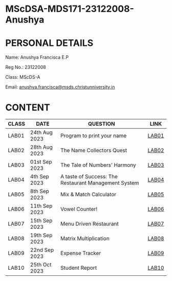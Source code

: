 # MScDSA-MDS171-23122008-Anushya

# PERSONAL DETAILS
Name: Anushya Francisca E.P

Reg No.: 23122008

Class: MScDS-A

Email: anushya.francisca@msds.christunniversity.in

# CONTENT

|CLASS|DATE|QUESTION|LINK
|-----|----------|----------------------------------------|--------------------------------
|LAB01|24th Aug 2023|Program to print your name|[LAB01](https://github.com/AnushyaFranicisca/MScDSA-MDS171-23122008-Anushya/blob/main/LAB01.ipynb)
|LAB02|28th Aug 2023|The Name Collectors Quest|[LAB02](https://github.com/AnushyaFranicisca/MScDSA-MDS171-23122008-Anushya/blob/main/LAB02.ipynb)
|LAB03|01st Sep 2023|The Tale of Numbers' Harmony|[LAB03](https://github.com/AnushyaFranicisca/MScDSA-MDS171-23122008-Anushya/blob/main/LAB03.ipynb)
|LAB04|4th Sep 2023|A taste of Success: The Restaurant Management System|[LAB04](https://github.com/AnushyaFranicisca/MScDSA-MDS171-23122008-Anushya/blob/main/LAB04.ipynb)
|LAB05|8th Sep 2023|Mix & Match Calculator|[LAB05](https://github.com/AnushyaFranicisca/MScDSA-MDS171-23122008-Anushya/tree/main/LAB05)
|LAB06|11th Sep 2023|Vowel Counter!|[LAB06](https://github.com/AnushyaFranicisca/MScDSA-MDS171-23122008-Anushya/blob/main/LAB06.ipynb)
|LAB07|15th Sep 2023|Menu Driven Restaurant|[LAB07](https://github.com/AnushyaFranicisca/MScDSA-MDS171-23122008-Anushya/blob/main/LAB07.ipynb)
|LAB08|19th Sep 2023|Matrix Multiplication|[LAB08](https://github.com/AnushyaFranicisca/MScDSA-MDS171-23122008-Anushya/blob/main/LAB08.ipynb)
|LAB09|22nd Sep 2023|Expense Tracker|[LAB09](https://github.com/AnushyaFranicisca/MScDSA-MDS171-23122008-Anushya/tree/master/LAB09)
|LAB10|25th Oct 2023|Student Report|[LAB10](https://github.com/AnushyaFranicisca/MScDSA-MDS171-23122008-Anushya/blob/main/LAB10.ipynb)